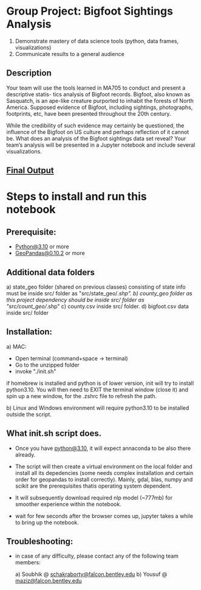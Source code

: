 # Group Project: Bigfoot Sightings Analysis
1. Demonstrate mastery of data science tools (python, data frames, visualizations)
2. Communicate results to a general audience
## Description
Your team will use the tools learned in MA705 to conduct and present a descriptive statis- tics analysis of Bigfoot records. Bigfoot, also known as Sasquatch, is an ape-like creature purported to inhabit the forests of North America. Supposed evidence of Bigfoot, including sightings, photographs, footprints, etc, have been presented throughout the 20th century.

While the credibility of such evidence may certainly be questioned, the influence of the Bigfoot on US culture and perhaps reflection of it cannot be. What does an analysis of the Bigfoot sightings data set reveal? Your team’s analysis will be presented in a Jupyter notebook and include several visualizations.

## [Final Output](https://raw.githack.com/soubhik-c/bigfoot/main/src/ma705.html)

# Steps to install and run this notebook

## Prerequisite:
* Python@3.10 or more
* GeoPandas@0.10.2 or more

## Additional data folders
a) state_geo folder (shared on previous classes) consisting of state info must be inside src/ folder as "src/state_geo/*.shp".
b) county_geo folder as this project dependency should be inside src/ folder as "src/count_geo/*.shp"
c) county.csv inside src/ folder.
d) bigfoot.csv data inside src/ folder

## Installation:
a) MAC:
   - Open terminal (command+space -> terminal)
   - Go to the unzipped folder
   - invoke "./init.sh"

   if homebrew is installed and python is of lower version, init will try to install python3.10.
   You will then need to EXIT the terminal window (close it) and spin up a new window, for the .zshrc file to refresh the path.

b) Linux and Windows environment will require python3.10 to be installed outside the script.


## What init.sh script does.
   - Once you have python@3.10, it will expect annaconda to be also there already.
   - The script will then create a virtual environment on the local folder and install all its depedencies (some needs complex installation and certain order for geopandas to install correctly). Mainly, gdal, blas, numpy and scikit are the prerequisites thatis operating system dependent.
   - It will subsequently download required nlp model (~777mb) for smoother experience within the notebook. 

   - wait for few seconds after the browser comes up, jupyter takes a while to bring up the notebook.

## Troubleshooting:
   - in case of any difficulty, please contact any of the following team members:

     a) Soubhik @ schakraborty@falcon.bentley.edu
     b) Yousuf  @ maziz@falcon.bentley.edu



